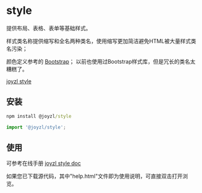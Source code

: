 # style
提供布局、表格、表单等基础样式。

样式类名称提供缩写和全名两种类名，使用缩写更加简洁避免HTML被大量样式类名污染；

颜色定义参考的 [Bootstrap](https://getbootstrap.com/)；
以前也使用过Bootstrap样式库，但是冗长的类名太糟糕了。

[joyzl style](http://style.joyzl.com)

## 安装
``` cmd
npm install @joyzl/style
```

``` javascript
import '@joyzl/style';
```

## 使用
可参考在线手册 [joyzl style doc](http://style.joyzl.com/document.html)

如果您已下载源代码，其中"help.html"文件即为使用说明，可直接双击打开浏览。